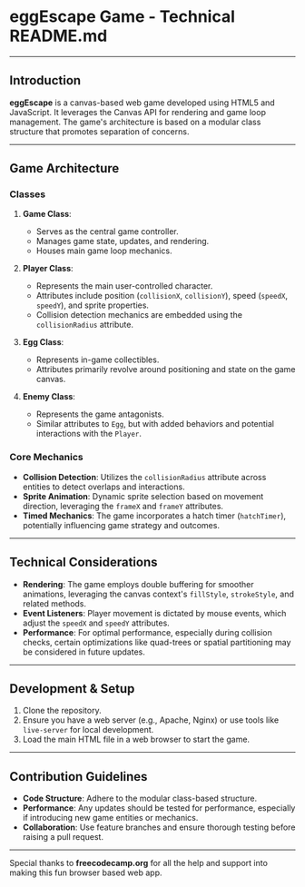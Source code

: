 # eggEscape Game - Technical README.md

---

## Introduction

**eggEscape** is a canvas-based web game developed using HTML5 and JavaScript. It leverages the Canvas API for rendering and game loop management. The game's architecture is based on a modular class structure that promotes separation of concerns.

---

## Game Architecture

### Classes

1. **Game Class**: 
    - Serves as the central game controller.
    - Manages game state, updates, and rendering.
    - Houses main game loop mechanics.

2. **Player Class**: 
    - Represents the main user-controlled character.
    - Attributes include position (`collisionX`, `collisionY`), speed (`speedX`, `speedY`), and sprite properties.
    - Collision detection mechanics are embedded using the `collisionRadius` attribute.

3. **Egg Class**: 
    - Represents in-game collectibles.
    - Attributes primarily revolve around positioning and state on the game canvas.

4. **Enemy Class**: 
    - Represents the game antagonists.
    - Similar attributes to `Egg`, but with added behaviors and potential interactions with the `Player`.

### Core Mechanics

- **Collision Detection**: Utilizes the `collisionRadius` attribute across entities to detect overlaps and interactions.
- **Sprite Animation**: Dynamic sprite selection based on movement direction, leveraging the `frameX` and `frameY` attributes.
- **Timed Mechanics**: The game incorporates a hatch timer (`hatchTimer`), potentially influencing game strategy and outcomes.

---

## Technical Considerations

- **Rendering**: The game employs double buffering for smoother animations, leveraging the canvas context's `fillStyle`, `strokeStyle`, and related methods.
- **Event Listeners**: Player movement is dictated by mouse events, which adjust the `speedX` and `speedY` attributes.
- **Performance**: For optimal performance, especially during collision checks, certain optimizations like quad-trees or spatial partitioning may be considered in future updates.

---

## Development & Setup

1. Clone the repository.
2. Ensure you have a web server (e.g., Apache, Nginx) or use tools like `live-server` for local development.
3. Load the main HTML file in a web browser to start the game.

---

## Contribution Guidelines

- **Code Structure**: Adhere to the modular class-based structure.
- **Performance**: Any updates should be tested for performance, especially if introducing new game entities or mechanics.
- **Collaboration**: Use feature branches and ensure thorough testing before raising a pull request.

---

Special thanks to **freecodecamp.org** for all the help and support into making this fun browser based web app.